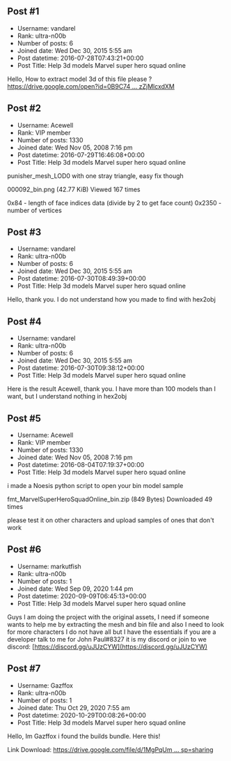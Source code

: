## Post #1
- Username: vandarel
- Rank: ultra-n00b
- Number of posts: 6
- Joined date: Wed Dec 30, 2015 5:55 am
- Post datetime: 2016-07-28T07:43:21+00:00
- Post Title: Help 3d models Marvel super hero squad online

Hello,
How to extract model 3d of this file please ?
[https://drive.google.com/open?id=0B9C74 ... zZjMlcxdXM](https://drive.google.com/open?id=0B9C74w3dWDu4Y21tXzZjMlcxdXM)
## Post #2
- Username: Acewell
- Rank: VIP member
- Number of posts: 1330
- Joined date: Wed Nov 05, 2008 7:16 pm
- Post datetime: 2016-07-29T16:46:08+00:00
- Post Title: Help 3d models Marvel super hero squad online

punisher_mesh_LOD0 with one stray triangle, easy fix though  



000092_bin.png (42.77 KiB) Viewed 167 times



0x84 - length of face indices data (divide by 2 to get face count)
0x2350 - number of vertices
## Post #3
- Username: vandarel
- Rank: ultra-n00b
- Number of posts: 6
- Joined date: Wed Dec 30, 2015 5:55 am
- Post datetime: 2016-07-30T08:49:39+00:00
- Post Title: Help 3d models Marvel super hero squad online

Hello, thank you.
I do not understand how you made to find with hex2obj
## Post #4
- Username: vandarel
- Rank: ultra-n00b
- Number of posts: 6
- Joined date: Wed Dec 30, 2015 5:55 am
- Post datetime: 2016-07-30T09:38:12+00:00
- Post Title: Help 3d models Marvel super hero squad online

Here is the result Acewell, thank you.
I have more than 100 models than I want, but I understand nothing in hex2obj
## Post #5
- Username: Acewell
- Rank: VIP member
- Number of posts: 1330
- Joined date: Wed Nov 05, 2008 7:16 pm
- Post datetime: 2016-08-04T07:19:37+00:00
- Post Title: Help 3d models Marvel super hero squad online

i made a Noesis python script to open your bin model sample  


 fmt_MarvelSuperHeroSquadOnline_bin.zip
(849 Bytes) Downloaded 49 times



please test it on other characters and upload samples of ones that don't work
## Post #6
- Username: markutfish
- Rank: ultra-n00b
- Number of posts: 1
- Joined date: Wed Sep 09, 2020 1:44 pm
- Post datetime: 2020-09-09T06:45:13+00:00
- Post Title: Help 3d models Marvel super hero squad online

Guys I am doing the project with the original assets, I need if someone wants to help me by extracting the mesh and bin file and also I need to look for more characters I do not have all but I have the essentials if you are a developer talk to me for John Paul#8327 it is my discord or join to we discord: [https://discord.gg/uJUzCYW](https://discord.gg/uJUzCYW)
## Post #7
- Username: Gazffox
- Rank: ultra-n00b
- Number of posts: 1
- Joined date: Thu Oct 29, 2020 7:55 am
- Post datetime: 2020-10-29T00:08:26+00:00
- Post Title: Help 3d models Marvel super hero squad online

Hello, Im Gazffox i found the builds bundle. Here this!   

Link Download: [https://drive.google.com/file/d/1MgPqUm ... sp=sharing](https://drive.google.com/file/d/1MgPqUmSyP0_KhTGoYa02XLXh-cGXVh4k/view?usp=sharing)
